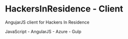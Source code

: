 # HackersInResidence - Client
AngujarJS client for Hackers In Residence

JavaScript - AngularJS - Azure - Gulp
